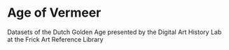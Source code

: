 # Age of Vermeer

Datasets of the Dutch Golden Age presented by the Digital Art History Lab at the Frick Art Reference Library
